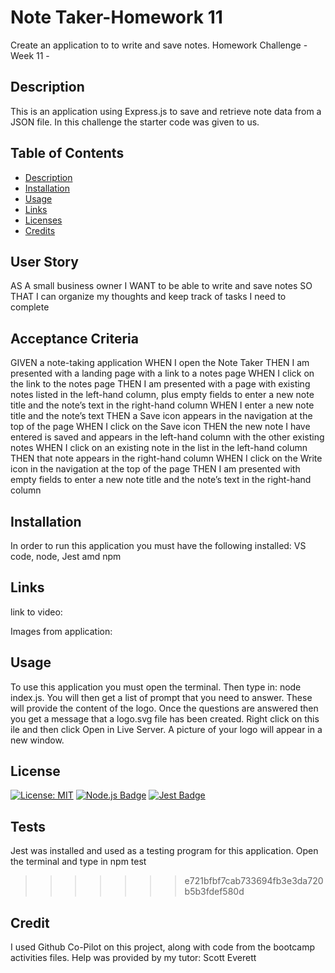 # Note Taker-Homework 11
Create an application to to write and save notes. Homework Challenge -Week 11 -

## Description
This is an application using Express.js to save and retrieve note data from a JSON file.
In this challenge the starter code was given to us.

## Table of Contents
* [Description](#description)
* [Installation](#installation)
* [Usage](#usage)
* [Links](#links)
* [Licenses](#license)
* [Credits](#credits)

## User Story
AS A small business owner
I WANT to be able to write and save notes
SO THAT I can organize my thoughts and keep track of tasks I need to complete

## Acceptance Criteria
GIVEN a note-taking application
WHEN I open the Note Taker
THEN I am presented with a landing page with a link to a notes page
WHEN I click on the link to the notes page
THEN I am presented with a page with existing notes listed in the left-hand column, plus empty fields to enter a new note title and the note’s text in the right-hand column
WHEN I enter a new note title and the note’s text
THEN a Save icon appears in the navigation at the top of the page
WHEN I click on the Save icon
THEN the new note I have entered is saved and appears in the left-hand column with the other existing notes
WHEN I click on an existing note in the list in the left-hand column
THEN that note appears in the right-hand column
WHEN I click on the Write icon in the navigation at the top of the page
THEN I am presented with empty fields to enter a new note title and the note’s text in the right-hand column


## Installation
In order to run this application you must have the following installed: VS code, node, Jest amd npm

## Links
link to video: 



Images from application:





## Usage
To use this application you must open the terminal. Then type in: node index.js.  You will then get 
a list of prompt that you need to answer.  These will provide the content of the logo.  Once the questions
are answered then you get a message that a logo.svg file has been created.  Right click on this ile and
then click Open in Live Server.  A picture of your logo will appear in a new window.

## License
[![License: MIT](https://img.shields.io/badge/License-MIT-green.svg)](https://opensource.org/licenses/MIT)
  [![Node.js Badge](https://img.shields.io/badge/Node.js-393?logo=nodedotjs&logoColor=fff&style=flat)](https://nodejs.org/en) 
  [![Jest Badge](https://img.shields.io/badge/Jest-C21325?logo=jest&logoColor=fff&style=flat)](https://jestjs.io/)

## Tests
Jest was installed and used as a testing program for this application.  Open the terminal and type in npm test
>>>>>>> e721bfbf7cab733694fb3e3da720b5b3fdef580d

## Credit
I used Github Co-Pilot on this project, along with code from the bootcamp activities files.
Help was provided by my tutor: Scott Everett
